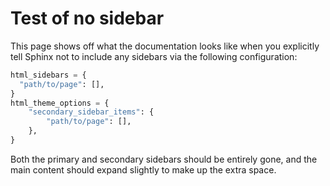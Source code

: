 # Test of no sidebar

This page shows off what the documentation looks like when you explicitly tell Sphinx not to include any sidebars via the following configuration:

```python
html_sidebars = {
  "path/to/page": [],
}
html_theme_options = {
    "secondary_sidebar_items": {
        "path/to/page": [],
    },
}
```

Both the primary and secondary sidebars should be entirely gone, and the main content should expand slightly to make up the extra space.
